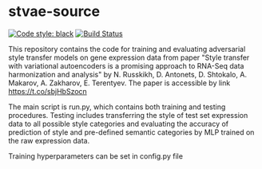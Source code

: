 # stvae-source
[![Code style: black](https://img.shields.io/badge/code%20style-black-000000.svg)](https://github.com/psf/black)
[![Build Status](https://travis-ci.org/NRshka/stvae-source.svg?branch=master)](https://travis-ci.org/NRshka/stvae-source)

This repository contains the code for training and evaluating adversarial style transfer models on gene expression data from paper "Style transfer with variational autoencoders is a promising approach to RNA-Seq data harmonization and analysis" by  N. Russkikh, D. Antonets,  D. Shtokalo, A. Makarov, A. Zakharov, E. Terentyev. The paper is accessible by link
 https://t.co/sbjHbSzocn 
 
The main script is run.py, which contains both training and testing procedures. Testing includes transferring the style of test set expression data to all possible style categories and evaluating the accuracy of prediction of style and pre-defined semantic categories by MLP trained on the raw expression data.

Training hyperparameters can be set in config.py file
 
